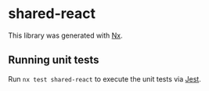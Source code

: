 # shared-react

This library was generated with [Nx](https://nx.dev).

## Running unit tests

Run `nx test shared-react` to execute the unit tests via [Jest](https://jestjs.io).
